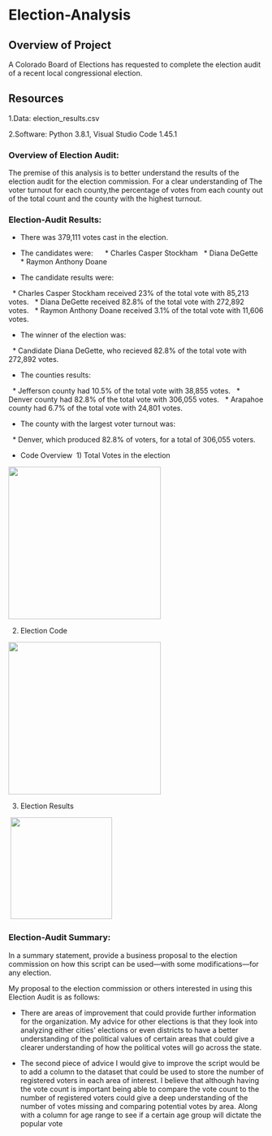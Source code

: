 # Election-Analysis

## Overview of Project
A Colorado Board of Elections has requested to complete the election audit of a recent local congressional election.

## Resources
1.Data: election_results.csv

2.Software: Python 3.8.1, Visual Studio Code 1.45.1

### Overview of Election Audit:
The premise of this analysis is to better understand the results of the election audit for the election commission. For a clear understanding of The voter turnout for each county,the percentage of votes from each county out of the total count and the county with the highest turnout.

### Election-Audit Results: 

* There was 379,111 votes cast in the election.

* The candidates were:
  
  * Charles Casper Stockham
  * Diana DeGette
  * Raymon Anthony Doane

* The candidate results were:

  * Charles Casper Stockham received 23% of the total vote with 85,213 votes.
  * Diana DeGette received 82.8% of the total vote with 272,892 votes.
  * Raymon Anthony Doane received 3.1% of the total vote with 11,606 votes.

* The winner of the election was:

  * Candidate Diana DeGette, who recieved 82.8% of the total vote with 272,892 votes.

* The counties results:

  * Jefferson county had 10.5% of the total vote with 38,855 votes.
  * Denver county had 82.8% of the total vote with 306,055 votes.
  * Arapahoe county had 6.7% of the total vote with 24,801 votes.

* The county with the largest voter turnout was:

  * Denver, which produced 82.8% of voters, for a total of 306,055 voters.
  
* Code Overview
 1) Total Votes in the election
 
<img src="https://user-images.githubusercontent.com/31675832/136710504-3dda7df7-4cf2-41fc-8c47-d9b201587269.png" width="300"/>

2) Election Code
<img src="https://user-images.githubusercontent.com/31675832/136714077-2c990815-cfac-4d74-9fe4-43e7c4edea09.png" width="300"/>

3) Election Results

 <img src="https://user-images.githubusercontent.com/31675832/136708818-9465b699-d5c2-436d-8a4b-809a6c544327.png" width="200"/>


### Election-Audit Summary: 
In a summary statement, provide a business proposal to the election commission on how this script can be used—with some modifications—for any election.

My proposal to the election commission or others interested in using this Election Audit is as follows:
* There are areas of improvement that could provide further information for the organization. My advice for other elections is that they look into analyzing either cities' elections or even districts to have a better understanding of the political values of certain areas that could give a clearer understanding of how the political votes will go across the state.

* The second piece of advice I would give to improve the script would be to add a column to the dataset that could be used to store the number of registered voters in each area of interest. I believe that although having the vote count is important being able to compare the vote count to the number of registered voters could give a deep understanding of the number of votes missing and comparing potential votes by area. Along with a column for age range to see if a certain age group will dictate the popular vote 
